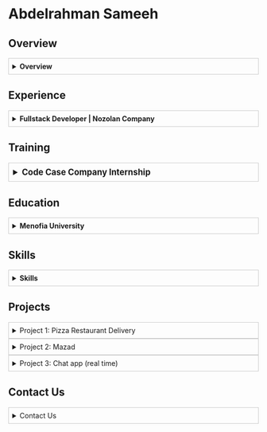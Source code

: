 # Abdelrahman Sameeh

<!-- overview -->

## Overview

<details>
  <summary style="user-select: none; cursor: pointer; padding: 0.5em; border: 1px solid #ccc;">
    <span style="font-weight: bold;">Overview</span>
  </summary>

I'm an experienced Fullstack Developer with (2-3) years of expertise in the MERN stack, currently advancing my skills through studies in Computer and Information Technology at Menofia University. Eager to apply my knowledge and contribute to real projects.

</details>

<!-- Experience -->

## Experience

<details>
   <summary style="user-select: none; cursor: pointer; padding: 0.5em; border: 1px solid #ccc; font-weight: bold;">
    Fullstack Developer | Nozolan Company
  </summary>

- _Duration: November 2023 - Present_
- Currently employed as a Fullstack Developer at Nozolan Company, actively contributing to the development and enhancement of projects.
- [Muslim Leaders Project](https://leaders.nozolan.com/): Led the development efforts for the Muslim Leaders project, showcasing strong skills in fullstack development and contributing to the successful delivery of the project.

</details>

<!-- Training -->

## Training

<details>
  <summary style="user-select: none; cursor: pointer; padding: 0.5em; border: 1px solid #ccc; font-weight: bold; font-size: 1.2em;">
    Code Case Company Internship
  </summary>

- _Training Period: August 2023 - September 2023_
- [Certificate on LinkedIn](https://www.linkedin.com/posts/abdelrahman-sameeh-384508231_intern-in-codecase-activity-7102962108740333569-iQqh?utm_source=share&utm_medium=member_desktop)

Eager to apply my knowledge and contribute to real-world projects.

</details>

<!-- Education -->

## Education

<details>
 <summary style="user-select: none; cursor: pointer; padding: 0.5em; border: 1px solid #ccc;">
    <strong>Menofia University</strong>
  </summary>

- _Bachelor's in Computer and Information Technology_
- 2020-2024 (Expected Graduation)

</details>

<!-- Skills -->

## Skills

<details>
  <summary style="user-select: none; cursor: pointer; padding: 0.5em; border: 1px solid #ccc;">
    <span style="font-weight: bold;">Skills</span>
  </summary>

- HTML
- CSS (Bootstrap, React-Bootstrap, Tailwind, SCSS)
- JavaScript
- ReactJS (Socket.io-client, React-Router-DOM)
- Redux
- Object-Oriented Programming (OOP)
- Data Structures, Algorithms
- Git Flow
- Node.js (Express, Socket.io)
- MongoDB (Mongoose)
- Stripe (Payment Provider)
- Python (Django, Django Rest Framework)
</details>

<!-- Projects -->

## Projects

<details>
  <summary  style="user-select: none; cursor: pointer; padding: 0.5em; border: 1px solid #ccc;">Project 1: Pizza Restaurant Delivery</summary>

- **GitHub:** [Frontend](https://github.com/abdelrahman-sameeh/restaurant-frontend-react), [Backend](https://github.com/abdelrahman-sameeh/node-restuarant-API)
- **LinkedIn:** [Click here](https://www.linkedin.com/posts/abdelrahman-sameeh-384508231_frontenddevelopment-backenddevelopment-fullstackdevelopment-activity-7104428743783309314-0QC-?utm_source=share&utm_medium=member_desktop)
- **Overview:** - Users can create accounts, add products to favorites, place orders. - Admins can accept orders, change order status, view all users, and assign deliveries. - Delivery personnel can change order status via QR code or manually.
</details>

<details>
  <summary  style="user-select: none; cursor: pointer; padding: 0.5em; border: 1px solid #ccc;">Project 2: Mazad</summary>

- **GitHub:** [Frontend](https://github.com/abdelrahman-sameeh/frontend-mazad), [Backend](https://github.com/abdelrahman-sameeh/API-mazad)
- **LinkedIn:** [Click here](https://www.linkedin.com/posts/abdelrahman-sameeh-384508231_frontenddevelopment-backenddevelopment-fullstackdevelopment-activity-7118776482352525312-jyNi?utm_source=share&utm_medium=member_desktop)
- **Overview:** - A marketplace where merchants can auction their products. - Users can bid on products, and the highest bidder can make a purchase using Visa (Stripe payment provider). - Admins can create categories, and traders can add new products.
</details>

<details>
  <summary  style="user-select: none; cursor: pointer; padding: 0.5em; border: 1px solid #ccc;">Project 3: Chat app (real time)</summary>

- **GitHub:** [Frontend](https://github.com/abdelrahman-sameeh/chat-frontend), [Backend](https://github.com/abdelrahman-sameeh/api-chatApp)
- **Demo:** [Click Here](https://chatappsockets.netlify.app/login)
- **LinkedIn:** [Click here](https://www.linkedin.com/posts/abdelrahman-sameeh-384508231_frontenddevelopment-backenddevelopment-fullstackdevelopment-activity-7122443398074019840-Cc_M?utm_source=share&utm_medium=member_desktop)
- **Overview:**
The Chat App is a real-time communication platform developed using socket.io technology. Leveraging the power of socket.io, this application enables users to engage in instant messaging, creating a seamless and dynamic chat experience. Key features include real-time message updates, user authentication, and a responsive user interface. The integration of socket.io ensures efficient and instantaneous communication, making it an ideal solution for interactive and collaborative conversations.
</details>

## Contact Us

<details>
  <summary  style="user-select: none; cursor: pointer; padding: 0.5em; border: 1px solid #ccc;">Contact Us</summary>
Feel free to reach out to me through the following channels:

- **Email:** [abdelrahman.sameeh507@gmail.com](abdelrahman.sameeh507@gmail.com)
- **whatsapp:** [+201003982268](https://wa.me/+201003982268)
- **LinkedIn:** [Click here](https://www.linkedin.com/in/abdelrahman-sameeh-384508231/)
- **Github:** [Click here](https://github.com/abdelrahman-sameeh)
- **Phone:** [+201556577857](tel:+201556577857)



</details>